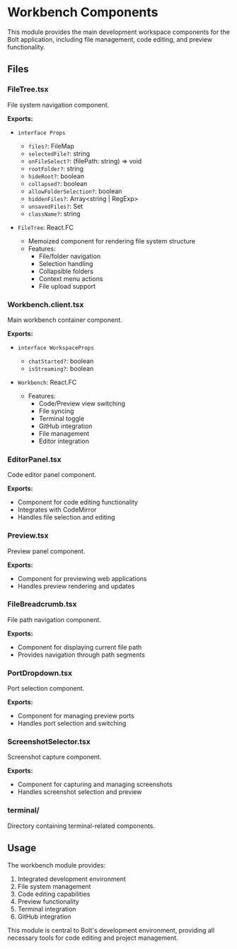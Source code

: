 # Workbench Components

This module provides the main development workspace components for the Bolt application, including file management, code editing, and preview functionality.

## Files

### FileTree.tsx

File system navigation component.

**Exports:**

- `interface Props`

  - `files?`: FileMap
  - `selectedFile?`: string
  - `onFileSelect?`: (filePath: string) => void
  - `rootFolder?`: string
  - `hideRoot?`: boolean
  - `collapsed?`: boolean
  - `allowFolderSelection?`: boolean
  - `hiddenFiles?`: Array<string | RegExp>
  - `unsavedFiles?`: Set<string>
  - `className?`: string

- `FileTree`: React.FC<Props>
  - Memoized component for rendering file system structure
  - Features:
    - File/folder navigation
    - Selection handling
    - Collapsible folders
    - Context menu actions
    - File upload support

### Workbench.client.tsx

Main workbench container component.

**Exports:**

- `interface WorkspaceProps`

  - `chatStarted?`: boolean
  - `isStreaming?`: boolean

- `Workbench`: React.FC<WorkspaceProps>
  - Features:
    - Code/Preview view switching
    - File syncing
    - Terminal toggle
    - GitHub integration
    - File management
    - Editor integration

### EditorPanel.tsx

Code editor panel component.

**Exports:**

- Component for code editing functionality
- Integrates with CodeMirror
- Handles file selection and editing

### Preview.tsx

Preview panel component.

**Exports:**

- Component for previewing web applications
- Handles preview rendering and updates

### FileBreadcrumb.tsx

File path navigation component.

**Exports:**

- Component for displaying current file path
- Provides navigation through path segments

### PortDropdown.tsx

Port selection component.

**Exports:**

- Component for managing preview ports
- Handles port selection and switching

### ScreenshotSelector.tsx

Screenshot capture component.

**Exports:**

- Component for capturing and managing screenshots
- Handles screenshot selection and preview

### terminal/

Directory containing terminal-related components.

## Usage

The workbench module provides:

1. Integrated development environment
2. File system management
3. Code editing capabilities
4. Preview functionality
5. Terminal integration
6. GitHub integration

This module is central to Bolt's development environment, providing all necessary tools for code editing and project management.

